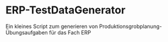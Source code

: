 # ERP-TestDataGenerator
Ein kleines Script zum generieren von Produktionsgrobplanung-Übungsaufgaben für das Fach ERP
